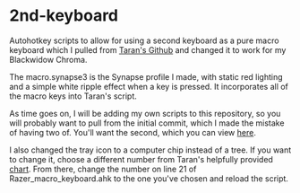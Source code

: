 # 2nd-keyboard
Autohotkey scripts to allow for using a second keyboard as a pure macro keyboard which I pulled from [Taran's Github](https://github.com/TaranVH/2nd-keyboard/tree/master/Razer "Taran's Original Github") and changed it to work for my Blackwidow Chroma. 

The macro.synapse3 is the Synapse profile I made, with static red lighting and a simple white ripple effect when a key is pressed. It incorporates all of the macro keys into Taran's script.

As time goes on, I will be adding my own scripts to this repository, so you will probably want to pull from the initial commit, which I made the mistake of having two of. You'll want the second, which you can view [here](https://github.com/r-hurtado/2nd-keyboard/tree/d35db14763e3588bd1b318643e2531aa314e3ef4 "Initial commit").

I also changed the tray icon to a computer chip instead of a tree. If you want to change it, choose a different number from Taran's helpfully provided [chart](https://github.com/TaranVH/2nd-keyboard/blob/master/INFO_and_PROFILES/system32-shell32_dll.png, "Icon chart").
From there, change the number on line 21 of Razer_macro_keyboard.ahk to the one you've chosen and reload the script.
